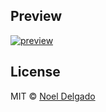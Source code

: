 ## Preview
[![preview][2]][3]

## License
MIT © [Noel Delgado][0]

[0]: http://pixelia.me/
[1]: https://github.com/noeldelgado/demo-x-ray-me
[2]: https://raw.github.com/noeldelgado/demo-x-ray-me/master/assets/4GBhevIvba.gif
[3]: http://noeldelgado.github.io/demo-x-ray-me/
